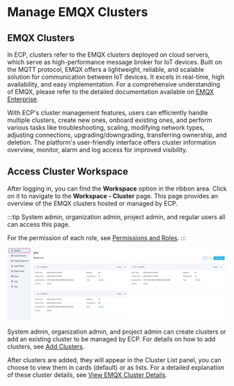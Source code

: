 # Manage EMQX Clusters

## EMQX Clusters

In ECP, clusters refer to the EMQX clusters deployed on cloud servers, which serve as high-performance message broker for IoT devices. Built on the MQTT protocol, EMQX offers a lightweight, reliable, and scalable solution for communication between IoT devices. It excels in real-time, high availability, and easy implementation. For a comprehensive understanding of EMQX, please refer to the detailed documentation available on [EMQX Enterprise](https://docs.emqx.com/en/enterprise/v4.4/).

With ECP's cluster management features, users can efficiently handle multiple clusters, create new ones, onboard existing ones, and perform various tasks like troubleshooting, scaling, modifying network types, adjusting connections, upgrading/downgrading, transferring ownership, and deletion. The platform's user-friendly interface offers cluster information overview, monitor, alarm and log access for improved visibility.

## Access Cluster Workspace

After logging in, you can find the **Workspace** option in the ribbon area. Click on it to navigate to the **Workspace - Cluster** page. This page provides an overview of the EMQX clusters hosted or managed by ECP. 

:::tip
System admin, organization admin, project admin, and regular users all can access this page.

For the permission of each role, see [Permissions and Roles](../acl/authorize.md#roles-and-permissions).
:::

![集群列表](./_assets/cluster-list.png)

System admin, organization admin, and project admin can create clusters or add an existing cluster to be managed by ECP. For details on how to add clusters, see [Add Clusters](./add_manage.md).

After clusters are added, they will appear in the Cluster List panel, you can choose to view them in cards (default) or as lists. For a detailed explanation of these cluster details, see [View EMQX Cluster Details](./cluster_details.md).

<!--Overall, I think we should state the difference between K8s and docker deployment-->



